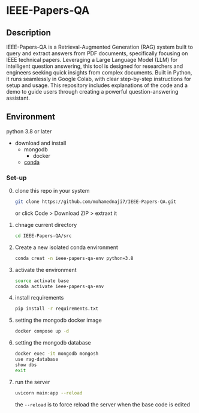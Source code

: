 # IEEE-Papers-QA
## Description
IEEE-Papers-QA is a Retrieval-Augmented Generation (RAG) system built to query and extract answers from PDF documents, specifically focusing on IEEE technical papers. Leveraging a Large Language Model (LLM) for intelligent question answering, this tool is designed for researchers and engineers seeking quick insights from complex documents. Built in Python, it runs seamlessly in Google Colab, with clear step-by-step instructions for setup and usage. This repository includes explanations of the code and a demo to guide users through creating a powerful question-answering assistant.

## Environment
python 3.8 or later  
- download and install
    - mongodb   
        - docker         
    - [conda](https://docs.conda.io/projects/conda/en/latest/user-guide/install/index.html)        

### Set-up
0) clone this repo in your system
    ```bash
    git clone https://github.com/mohamednaji7/IEEE-Papers-QA.git 
    ```
    or click Code > Download ZIP > extraxt it 
1) chnage current directory
    ```bash
    cd IEEE-Papers-QA/src
    ```
2) Create a new isolated conda environment 
    ```bash
    conda creat -n ieee-papers-qa-env python=3.8 
    ```
3) activate the environment
    ```bash
    source activate base 
    conda activate ieee-papers-qa-env
    ```
4) install requirements
    ```bash
    pip install -r requirements.txt
    ```

5) setting the mongodb docker image
    ```bash
    docker compose up -d
    ```
6) setting the mongodb database 
    ```bash
    docker exec -it mongodb mongosh
    use rag-database
    show dbs
    exit
    ```
7) run the server
    ```bash
    uvicorn main:app --reload
    ```
    the `--reload` is to force reload the server when the base code is edited
